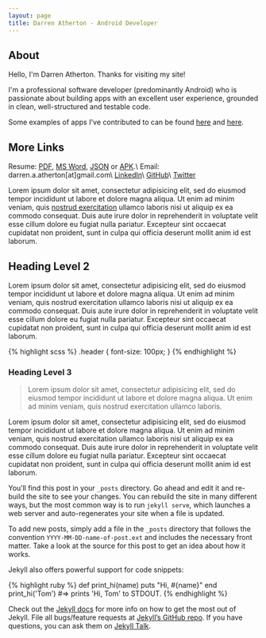 ```yaml
---
layout: page
title: Darren Atherton - Android Developer
---
```


## About

Hello, I'm Darren Atherton. Thanks for visiting my site!

I'm a professional software developer (predominantly Android) who is passionate about building apps with an excellent user experience, grounded in clean, well-structured and testable code.

Some examples of apps I've contributed to can be found [here][work-link] and [here][github-link].


## More Links

Resume: [PDF][resume-pdf-link], [MS Word][resume-msword-link], [JSON][resume-json-link] or [APK][resume-apk-link].\\
Email: darren.a.atherton[at]gmail.com\\
[LinkedIn][linkedin-link]\\
[GitHub][github-link]\\
[Twitter][twitter-link]


[work-link]: http://darrenatherton49.github.io/work
[github-link]: https://github.com/DarrenAtherton49
[resume-pdf-link]: https://github.com/DarrenAtherton49/resume/blob/master/resume.pdf
[resume-msword-link]: https://github.com/DarrenAtherton49/resume/blob/master/resume.docx?raw=true
[resume-json-link]: https://github.com/DarrenAtherton49/resume/blob/master/resume.json
[resume-apk-link]: https://github.com/DarrenAtherton49/MaterialCV
[resume-code-link]: https://github.com/DarrenAtherton49/MaterialCV
[linkedin-link]: https://linkedin.com/in/darrenatherton
[twitter-link]: https://twitter.com/darrenatherton

Lorem ipsum dolor sit amet, consectetur adipisicing elit, sed do eiusmod tempor incididunt ut labore et dolore magna aliqua. Ut enim ad minim veniam, quis [nostrud exercitation](http://alexcarpenter.me) ullamco laboris nisi ut aliquip ex ea commodo consequat. Duis aute irure dolor in reprehenderit in voluptate velit esse cillum dolore eu fugiat nulla pariatur. Excepteur sint occaecat cupidatat non proident, sunt in culpa qui officia deserunt mollit anim id est laborum.

## Heading Level 2

Lorem ipsum dolor sit amet, consectetur adipisicing elit, sed do eiusmod tempor incididunt ut labore et dolore magna aliqua. Ut enim ad minim veniam, quis nostrud exercitation ullamco laboris nisi ut aliquip ex ea commodo consequat. Duis aute irure dolor in reprehenderit in voluptate velit esse cillum dolore eu fugiat nulla pariatur. Excepteur sint occaecat cupidatat non proident, sunt in culpa qui officia deserunt mollit anim id est laborum.

{% highlight scss %}
  .header {
    font-size: 100px;
  }
{% endhighlight %}

### Heading Level 3

> Lorem ipsum dolor sit amet, consectetur adipisicing elit, sed do eiusmod tempor incididunt ut labore et dolore magna aliqua. Ut enim ad minim veniam, quis nostrud exercitation ullamco laboris.

Lorem ipsum dolor sit amet, consectetur adipisicing elit, sed do eiusmod tempor incididunt ut labore et dolore magna aliqua. Ut enim ad minim veniam, quis nostrud exercitation ullamco laboris nisi ut aliquip ex ea commodo consequat. Duis aute irure dolor in reprehenderit in voluptate velit esse cillum dolore eu fugiat nulla pariatur. Excepteur sint occaecat cupidatat non proident, sunt in culpa qui officia deserunt mollit anim id est laborum.


You’ll find this post in your `_posts` directory. Go ahead and edit it and re-build the site to see your changes. You can rebuild the site in many different ways, but the most common way is to run `jekyll serve`, which launches a web server and auto-regenerates your site when a file is updated.

To add new posts, simply add a file in the `_posts` directory that follows the convention `YYYY-MM-DD-name-of-post.ext` and includes the necessary front matter. Take a look at the source for this post to get an idea about how it works.

Jekyll also offers powerful support for code snippets:

{% highlight ruby %}
def print_hi(name)
  puts "Hi, #{name}"
end
print_hi('Tom')
#=> prints 'Hi, Tom' to STDOUT.
{% endhighlight %}

Check out the [Jekyll docs][jekyll-docs] for more info on how to get the most out of Jekyll. File all bugs/feature requests at [Jekyll’s GitHub repo][jekyll-gh]. If you have questions, you can ask them on [Jekyll Talk][jekyll-talk].

[jekyll-docs]: http://jekyllrb.com/docs/home
[jekyll-gh]:   https://github.com/jekyll/jekyll
[jekyll-talk]: https://talk.jekyllrb.com/
